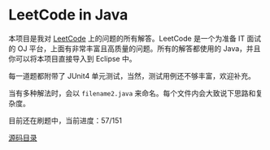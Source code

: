 ﻿LeetCode in Java
================
本项目是我对 [LeetCode](https://oj.leetcode.com) 上的问题的所有解答。LeetCode 是一个为准备 IT 面试的 OJ 平台，上面有非常丰富且高质量的问题。所有的解答都使用的 Java，并且你可以将本项目直接导入到 Eclipse 中。

每一道题都附带了 JUnit4 单元测试，当然，测试用例还不够丰富，欢迎补充。

当有多种解法时，会以 `filename2.java` 来命名。每个文件内会大致说下思路和复杂度。

目前还在刷题中，当前进度：57/151

[源码目录](https://github.com/wuchong/leetcode_in_java/tree/master/src)
